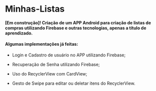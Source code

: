 # Minhas-Listas
#### [Em construção]! Criação de um APP Android para criação de listas de compras utilizando Firebase e outras tecnologias, apenas a título de aprendizado. 

#### Algumas implementações já feitas:

- Login e Cadastro de usuário no APP utilizando Firebase;

- Recuperação de Senha utilizando Firebase;

- Uso do RecyclerView com CardView;

- Gesto de Swipe para editar ou deletar itens do RecyclerView.
